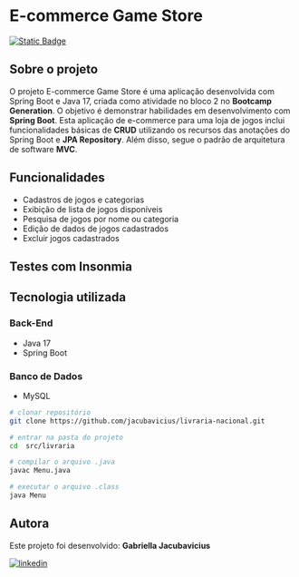 # E-commerce Game Store
[![Static Badge](https://img.shields.io/badge/License-MIT-green.svg)](https://github.com/jacubavicius/game-store/new/main)


## Sobre o projeto
O projeto E-commerce Game Store é uma aplicação desenvolvida com Spring Boot e Java 17, criada como atividade no bloco 2 no <b>Bootcamp Generation</b>. O objetivo é demonstrar habilidades em desenvolvimento com <b>Spring Boot</b>. 
Esta aplicação de e-commerce para uma loja de jogos inclui funcionalidades básicas de <b>CRUD</b> utilizando os recursos das anotações do Spring Boot e <b>JPA Repository</b>. Além disso, segue o padrão de arquitetura de software <b>MVC</b>.

## Funcionalidades
- Cadastros de jogos e categorias
- Exibição de lista de jogos disponíveis
- Pesquisa de jogos por nome ou categoria
- Edição de dados de jogos cadastrados
- Excluir jogos cadastrados

## Testes com Insonmia

## Tecnologia utilizada
### Back-End
- Java 17
- Spring Boot

### Banco de Dados
- MySQL

```bash
# clonar repositório
git clone https://github.com/jacubavicius/livraria-nacional.git

# entrar na pasta do projeto
cd  src/livraria

# compilar o arquivo .java
javac Menu.java

# executar o arquivo .class
java Menu
```
## Autora

Este projeto foi desenvolvido: <b>Gabriella Jacubavicius</b>

[![linkedin](https://img.shields.io/badge/LinkedIn-0077B5?style=for-the-badge&logo=linkedin&logoColor=white)](https://www.linkedin.com/in/gabriella-jacubavicius/)
